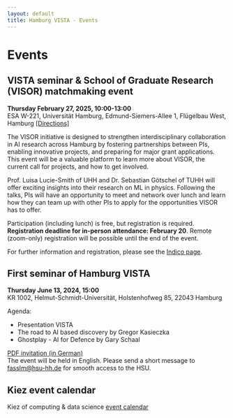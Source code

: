 ```yaml
---
layout: default
title: Hamburg VISTA - Events
---
```


# Events
## VISTA seminar & School of Graduate Research (VISOR) matchmaking event
<strong>Thursday February 27, 2025, 10:00-13:00</strong><br>
ESA W-221, Universität Hamburg, Edmund-Siemers-Allee 1, Flügelbau West, Hamburg <a href="https://maps.app.goo.gl/hiVXsidWVvu1YuWg6" target="_blank">[Directions]</a>

The VISOR initiative is designed to strengthen interdisciplinary collaboration in AI research across Hamburg by fostering partnerships between PIs, enabling innovative projects, and preparing for major grant applications. This event will be a valuable platform to learn more about VISOR, the current call for projects, and how to get involved.

Prof. Luisa Lucie-Smith of UHH and Dr. Sebastian Götschel of TUHH will offer exciting insights into their research on ML in physics. Following the talks, PIs will have an opportunity to meet and network over lunch and learn how they can team up with other PIs to apply for the opportunities VISOR has to offer.

Participation (including lunch) is free, but registration is required. <strong>Registration deadline for in-person attendance: February 20</strong>. Remote (zoom-only) registration will be possible until the end of the event. 

For further information and registration, please see the <a href="https://indico.desy.de/event/47597/" target="_blank">Indico page</a>.
 
## First seminar of Hamburg VISTA
<strong>Thursday June 13, 2024, 15:00</strong><br> 
KR 1002, Helmut-Schmidt-Universität, Holstenhofweg 85, 22043 Hamburg

Agenda:
 - Presentation VISTA
 - The road to AI based discovery by Gregor Kasieczka
 - Ghostplay - AI for Defence by Gary Schaal
 
<a href="assets/pdfs/VISTA%20Einladung.pdf" target="_blank">PDF invitation (in German)</a><br>
The event will be held in English. Please send a short message to <a href="mailto:fasslm@hsu-hh.de" target="_blank">fasslm@hsu-hh.de</a> for smooth access to the HSU.

## Kiez event calendar
Kiez of computing & data science <a href="https://datascience-hamburg.org/events" target="_blank">event calendar</a> 
